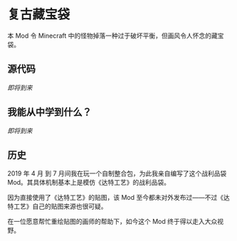 # 复古藏宝袋

本 Mod 令 Minecraft 中的怪物掉落一种过于破坏平衡，但画风令人怀念的藏宝袋。

## 源代码

*即将到来*

## 我能从中学到什么？

*即将到来*

## 历史

2019 年 4 月 到 7 月间我在玩一个自制整合包，为此我亲自编写了这个战利品袋 Mod。其具体机制基本上是模仿《达特工艺》的战利品袋。

因为直接使用了《达特工艺》的贴图，该 Mod 至今都未对外发布过——不过《达特工艺》自己的贴图来源也很可疑。

在一位愿意帮忙重绘贴图的画师的帮助下，如今这个 Mod 终于得以走入大众视野。